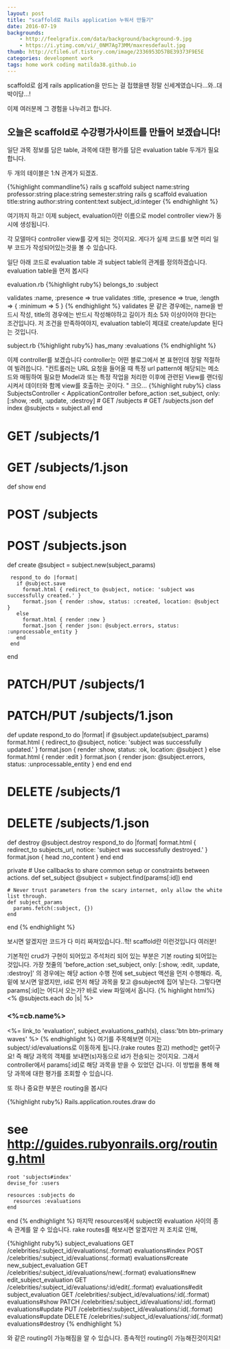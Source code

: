 ```yaml
---
layout: post
title: "scaffold로 Rails application 누워서 만들기"
date: 2016-07-19
backgrounds:
    - http://feelgrafix.com/data/background/background-9.jpg
    - https://i.ytimg.com/vi/_0NM7Ag73MM/maxresdefault.jpg
thumb: http://cfile6.uf.tistory.com/image/2336953D57BE39373F9E5E
categories: development work
tags: home work coding matilda38.github.io
---
```


scaffold로 쉽게 rails application을 만드는 걸 접했을땐 정말 신세계였습니다...와..대박이당...!

이제 여러분께 그 경험을 나누려고 합니다.

## 오늘은 scaffold로 수강평가사이트를 만들어 보겠습니다!

일단 과목 정보를 담은 table, 과목에 대한 평가를 담은 evaluation table 두개가 필요합니다.

두 개의 테이블은 1:N 관계가 되겠죠.

{%highlight commandline%}
rails g scaffold subject name:string professor:string place:string semester:string
rails g scaffold evaluation title:string author:string content:text subject_id:integer
{% endhighlight %}

여기까지 하고! 이제 subject, evaluation이란 이름으로 model controller view가 동시에 생성됩니다.

각 모델마다 controller view를 갖게 되는 것이지요. 게다가 실제 코드를 보면 미리 일부 코드가 작성되어있는것을 볼 수 있습니다.

일단 아래 코드로 evaluation table 과 subject table의 관계를 정의하겠습니다. evaluation table을 먼저 봅시다

evaluation.rb
{%highlight ruby%}
belongs_to :subject

validates :name,  :presence => true
validates :title, :presence => true,
                :length => { :minimum => 5 }
{% endhighlight %}
validates 문 같은 경우에는, name을 반드시 작성, title의 경우에는 반드시 작성해야하고 길이가 최소 5자 이상이어야 한다는 조건입니다. 저 조건을 만족하여야지, evaluation table이 제대로 create/update 된다는 것입니다.

subject.rb
{%highlight ruby%}
has_many :evaluations
{% endhighlight %}

이제 controller를 보겠습니다 controller는 어떤 블로그에서 본 표현인데 정말 적절하여 빌려씁니다. "컨트롤러는 URL 요청을 들어올 때 특정 url pattern에 해당되는 메소드와 매핑하여 필요한 Model과 또는 특정 작업을 처리한 이후에 관련된 View를 랜더링시켜서 데이터와 함께 view를 호출하는 곳이다. "
크으...
{%highlight ruby%}
class SubjectsController < ApplicationController
 before_action :set_subject, only: [:show, :edit, :update, :destroy]
    # GET /subjects
    # GET /subjects.json
   def index
     @subjects = subject.all
   end

   # GET /subjects/1
   # GET /subjects/1.json
   def show
   end

   # POST /subjects
   # POST /subjects.json
   def create
     @subject = subject.new(subject_params)

     respond_to do |format|
       if @subject.save
         format.html { redirect_to @subject, notice: 'subject was successfully created.' }
         format.json { render :show, status: :created, location: @subject }
       else
         format.html { render :new }
         format.json { render json: @subject.errors, status: :unprocessable_entity }
       end
     end
   end

   # PATCH/PUT /subjects/1
   # PATCH/PUT /subjects/1.json
   def update
     respond_to do |format|
       if @subject.update(subject_params)
         format.html { redirect_to @subject, notice: 'subject was successfully updated.' }
         format.json { render :show, status: :ok, location: @subject }
       else
         format.html { render :edit }
         format.json { render json: @subject.errors, status: :unprocessable_entity }
       end
     end
   end

   # DELETE /subjects/1
   # DELETE /subjects/1.json
   def destroy
     @subject.destroy
     respond_to do |format|
       format.html { redirect_to subjects_url, notice: 'subject was successfully destroyed.' }
       format.json { head :no_content }
     end
   end

 private
    # Use callbacks to share common setup or constraints between actions.
    def set_subject
      @subject = subject.find(params[:id])
    end

    # Never trust parameters from the scary internet, only allow the white list through.
    def subject_params
      params.fetch(:subject, {})
    end

end
{% endhighlight %}

보시면 알겠지만 코드가 다 미리 짜져있습니다..헉! scaffold란 이런것입니다 여러분!

기본적인 crud가 구현이 되어있고 주석처리 되어 있는 부분은 기본 routing 되어있는 것입니다. 가장 첫줄의
'before_action :set_subject, only: [:show, :edit, :update, :destroy]'
의 경우에는 해당 action 수행 전에 set_subject 액션을 먼저 수행해라. 즉, 밑에 보시면 알겠지만, id로 먼저 해당 과목을 찾고 @subject에 집어 넣는다. 그렇다면 params[:id]는 어디서 오는가? 바로 view 파일에서 옵니다.
{% highlight html%}
<% @subjects.each do |s| %>
<div class="col-sm-6 col-md-4">
	<h3><%=cb.name%></h3>
	<p>
	<%= link_to 'evaluation', subject_evaluations_path(s), class:'btn btn-primary waves' %>
{% endhighlight %}
여기를 주목해보면 이거는 subject/:id/evaluations로 이동하게 됩니다.(rake routes 참고) method는 get이구요! 즉 해당 과목의 객체를 보내면(s)자동으로 id가 전송되는 것이지요. 그래서 controller에서 params[:id]로 해당 과목을 받을 수 있었던 겁니다. 이 방법을 통해 해당 과목에 대한 평가를 조회할 수 있습니다.

또 하나 중요한 부분은 routing을 봅시다

{%highlight ruby%}
Rails.application.routes.draw do
  # see http://guides.rubyonrails.org/routing.html
    root 'subjects#index'
    devise_for :users

    resources :subjects do
      resources :evaluations
    end
end
{% endhighlight %}
마지막 resources에서 subject와 evaluation 사이의 종속 관계를 알 수 있습니다. rake routes를 해보시면 알겠지만 저 조치로 인해,

{%highlight ruby%}
  subject_evaluations    GET    /celebrities/:subject_id/evaluations(.:format)          evaluations#index
                         POST   /celebrities/:subject_id/evaluations(.:format)          evaluations#create
  new_subject_evaluation GET    /celebrities/:subject_id/evaluations/new(.:format)      evaluations#new
 edit_subject_evaluation GET    /celebrities/:subject_id/evaluations/:id/edit(.:format) evaluations#edit
      subject_evaluation GET    /celebrities/:subject_id/evaluations/:id(.:format)      evaluations#show
                         PATCH  /celebrities/:subject_id/evaluations/:id(.:format)      evaluations#update
                         PUT    /celebrities/:subject_id/evaluations/:id(.:format)      evaluations#update
                         DELETE /celebrities/:subject_id/evaluations/:id(.:format)      evaluations#destroy
{% endhighlight %}

와 같은 routing이 가능해짐을 알 수 있습니다. 종속적인 routing이 가능해진것이지요!

